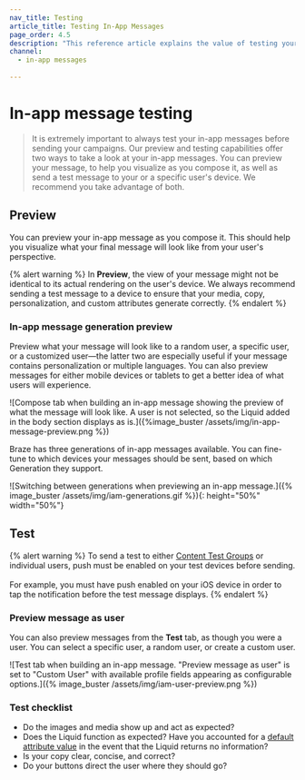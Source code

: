 ```yaml
---
nav_title: Testing
article_title: Testing In-App Messages
page_order: 4.5
description: "This reference article explains the value of testing your in-app messages, how to test them, as well as a checklist of things to consider before sending."
channel:
  - in-app messages
  
---
```


# In-app message testing

> It is extremely important to always test your in-app messages before sending your campaigns. Our preview and testing capabilities offer two ways to take a look at your in-app messages. You can preview your message, to help you visualize as you compose it, as well as send a test message to your or a specific user's device. We recommend you take advantage of both.

## Preview

You can preview your in-app message as you compose it. This should help you visualize what your final message will look like from your user's perspective.

{% alert warning %}
In **Preview**, the view of your message might not be identical to its actual rendering on the user's device. We always recommend sending a test message to a device to ensure that your media, copy, personalization, and custom attributes generate correctly.
{% endalert %}

### In-app message generation preview

Preview what your message will look like to a random user, a specific user, or a customized user—the latter two are especially useful if your message contains personalization or multiple languages. You can also preview messages for either mobile devices or tablets to get a better idea of what users will experience.

![Compose tab when building an in-app message showing the preview of what the message will look like. A user is not selected, so the Liquid added in the body section displays as is.]({%image_buster /assets/img/in-app-message-preview.png %})

Braze has three generations of in-app messages available. You can fine-tune to which devices your messages should be sent, based on which Generation they support.

![Switching between generations when previewing an in-app message.]({% image_buster /assets/img/iam-generations.gif %}){: height="50%" width="50%"}

## Test

{% alert warning %}
To send a test to either [Content Test Groups]({{site.baseurl}}/user_guide/administrative/app_settings/developer_console/internal_groups_tab/#content-test-groups) or individual users, push must be enabled on your test devices before sending. <br><br>For example, you must have push enabled on your iOS device in order to tap the notification before the test message displays.
{% endalert %}

### Preview message as user

You can also preview messages from the **Test** tab, as though you were a user. You can select a specific user, a random user, or create a custom user.

![Test tab when building an in-app message. "Preview message as user" is set to "Custom User" with available profile fields appearing as configurable options.]({% image_buster /assets/img/iam-user-preview.png %})

### Test checklist

- Do the images and media show up and act as expected?
- Does the Liquid function as expected? Have you accounted for a [default attribute value]({{site.baseurl}}/user_guide/personalization_and_dynamic_content/liquid/conditional_logic/#accounting-for-null-attribute-values) in the event that the Liquid returns no information?
- Is your copy clear, concise, and correct?
- Do your buttons direct the user where they should go?

